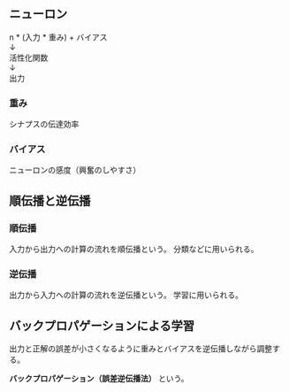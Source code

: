 ## ニューロン

n * (入力 * 重み) + バイアス<br>
↓<br>
活性化関数<br>
↓<br>
出力

### 重み

シナプスの伝達効率

### バイアス

ニューロンの感度（興奮のしやすさ）

## 順伝播と逆伝播

### 順伝播

入力から出力への計算の流れを順伝播という。
分類などに用いられる。

### 逆伝播

出力から入力への計算の流れを逆伝播という。
学習に用いられる。

## バックプロパゲーションによる学習

出力と正解の誤差が小さくなるように重みとバイアスを逆伝播しながら調整する。

**バックプロパゲーション（誤差逆伝播法）** という。
